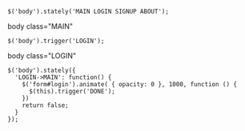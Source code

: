 


    $('body').stately('MAIN LOGIN SIGNUP ABOUT');

body class="MAIN"

    $('body').trigger('LOGIN');

body class="LOGIN"


    $('body').stately({
      'LOGIN->MAIN': function() {
        $('form#login').animate( { opacity: 0 }, 1000, function () {
          $(this).trigger('DONE');
        })
        return false;
      }
    });


